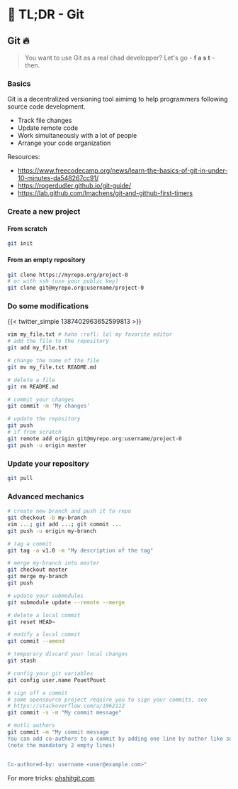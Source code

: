 # 🚀 TL;DR - Git


## Git :fire:

> You want to use Git as a real chad developper? Let's go - **f a s t** - then.

### Basics

Git is a decentralized versioning tool aimimg to help programmers following source code development.

* Track file changes
* Update remote code
* Work simultaneously with a lot of people
* Arrange your code organization

Resources:

* https://www.freecodecamp.org/news/learn-the-basics-of-git-in-under-10-minutes-da548267cc91/
* https://rogerdudler.github.io/git-guide/
* https://lab.github.com/lmachens/git-and-github-first-timers

### Create a new project

#### From scratch

```sh
git init
```

#### From an empty repository

```sh
git clone https://myrepo.org/project-0
# or with ssh (use your public key)
git clone git@myrepo.org:username/project-0
```

### Do some modifications

{{< twitter_simple 1387402963652599813 >}}

```sh
vim my_file.txt # haha :rofl: lol my favorite editor
# add the file to the repository
git add my_file.txt

# change the name of the file
git mv my_file.txt README.md

# delete a file
git rm README.md

# commit your changes
git commit -m 'My changes'

# update the repository
git push
# if from scratch
git remote add origin git@myrepo.org:username/project-0
git push -u origin master
```

### Update your repository

```sh
git pull
```

### Advanced mechanics

```sh
# create new branch and push it to repo
git checkout -b my-branch
vim ...; git add ...; git commit ...
git push -u origin my-branch

# tag a commit
git tag -a v1.0 -m "My description of the tag"

# merge my-branch into master
git checkout master
git merge my-branch
git push

# update your submodules
git submodule update --remote --merge

# delete a local commit
git reset HEAD~

# modify a local commit
git commit --amend

# temporary discard your local changes
git stash

# config your git variables
git config user.name PouetPouet

# sign off a commit
# some opensource project require you to sign your commits, see
# https://stackoverflow.com/a/1962112
git commit -s -m "My commit message"

# mutli authors
git commit -m "My commit message
You can add co-authors to a commit by adding one line by author like so:
(note the mandatory 2 empty lines)


Co-authored-by: username <user@example.com>"
```

For more tricks: [ohshitgit.com](https://ohshitgit.com/)

